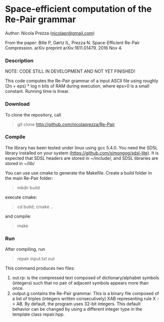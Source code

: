 Space-efficient computation of the Re-Pair grammar
===============
Author: Nicola Prezza (nicolapr@gmail.com)

From the paper: Bille P, Gørtz IL, Prezza N. Space-Efficient Re-Pair Compression. arXiv preprint arXiv:1611.01479. 2016 Nov 4.

### Description

NOTE: CODE STILL IN DEVELOPMENT AND NOT YET FINISHED!

This code computes the Re-Pair grammar of a input ASCII file using roughly (2n + eps) * log n bits of RAM during execution, where eps>0 is a small constant. Running time is linear. 

### Download

To clone the repository, call

> git clone http://github.com/nicolaprezza/Re-Pair

### Compile

The library has been tested under linux using gcc 5.4.0. You need the SDSL library installed on your system (https://github.com/simongog/sdsl-lite). It is expected that SDSL headers are stored in ~/include/, and SDSL libraries are stored in ~/lib/

You can use use cmake to generate the Makefile. Create a build folder in the main Re-Pair folder:

> mkdir build

execute cmake:

> cd build; cmake ..

and compile:

> make

### Run

After compiling, run 

>  repair input.txt out

This command produces two files: 

1. out.rp: is the compressed text composed of dictionary/alphabet symbols (integers) such that no pair of adjacent symbols appears more than once.
2. output.g contains the Re-Pair grammar. This is a binary file composed of a list of triples (integers written consecutively) XAB representing rule X -> AB. By default, the program uses 32-bit integers. This default behavior can be changed by using a different integer type in the template class repair.hpp.
